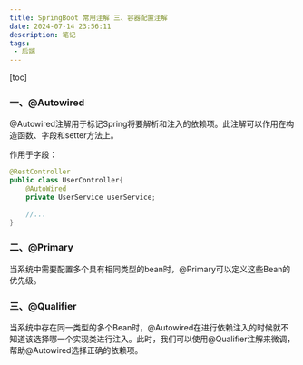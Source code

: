 ```yaml
---
title: SpringBoot 常用注解 三、容器配置注解
date: 2024-07-14 23:56:11
description: 笔记
tags:
 - 后端
---
```


[toc]

### 一、@Autowired

@Autowired注解用于标记Spring将要解析和注入的依赖项。此注解可以作用在构造函数、字段和setter方法上。

 作用于字段：

```java
@RestController
public class UserController{
    @AutoWired
    private UserService userService;
    
    //...
}
```

### 二、@Primary

当系统中需要配置多个具有相同类型的bean时，@Primary可以定义这些Bean的优先级。

### 三、@Qualifier

当系统中存在同一类型的多个Bean时，@Autowired在进行依赖注入的时候就不知道该选择哪一个实现类进行注入。此时，我们可以使用@Qualifier注解来微调，帮助@Autowired选择正确的依赖项。

